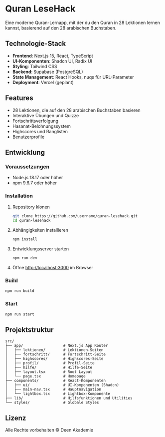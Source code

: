 # Quran LeseHack

Eine moderne Quran-Lernapp, mit der du den Quran in 28 Lektionen lernen kannst, basierend auf den 28 arabischen Buchstaben.

## Technologie-Stack

- **Frontend**: Next.js 15, React, TypeScript
- **UI-Komponenten**: Shadcn UI, Radix UI
- **Styling**: Tailwind CSS
- **Backend**: Supabase (PostgreSQL)
- **State Management**: React Hooks, nuqs für URL-Parameter
- **Deployment**: Vercel (geplant)

## Features

- 28 Lektionen, die auf den 28 arabischen Buchstaben basieren
- Interaktive Übungen und Quizze
- Fortschrittsverfolgung
- Hasanat-Belohnungssystem
- Highscores und Ranglisten
- Benutzerprofile

## Entwicklung

### Voraussetzungen

- Node.js 18.17 oder höher
- npm 9.6.7 oder höher

### Installation

1. Repository klonen
   ```bash
   git clone https://github.com/username/quran-lesehack.git
   cd quran-lesehack
   ```

2. Abhängigkeiten installieren
   ```bash
   npm install
   ```

3. Entwicklungsserver starten
   ```bash
   npm run dev
   ```

4. Öffne [http://localhost:3000](http://localhost:3000) im Browser

### Build

```bash
npm run build
```

### Start

```bash
npm run start
```

## Projektstruktur

```
src/
├── app/                  # Next.js App Router
│   ├── lektionen/        # Lektionen-Seiten
│   ├── fortschritt/      # Fortschritt-Seite
│   ├── highscores/       # Highscores-Seite
│   ├── profil/           # Profil-Seite
│   ├── hilfe/            # Hilfe-Seite
│   ├── layout.tsx        # Root Layout
│   └── page.tsx          # Homepage
├── components/           # React-Komponenten
│   ├── ui/               # UI-Komponenten (Shadcn)
│   ├── main-nav.tsx      # Hauptnavigation
│   └── lightbox.tsx      # Lightbox-Komponente
├── lib/                  # Hilfsfunktionen und Utilities
└── styles/               # Globale Styles
```

## Lizenz

Alle Rechte vorbehalten © Deen Akademie
